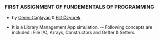 ### FIRST ASSIGNMENT OF FUNDEMENTALS OF PROGRAMMING 

* by [Ceren Çağlayan](https://github.com/cerencaglayan/) & [Elif Özyürek](https://github.com/elifozyurek/)

- It is a Library Management App simulation.
 -- Following concepts are included : File I/O, Arrays, Constructors and Getter & Setters.